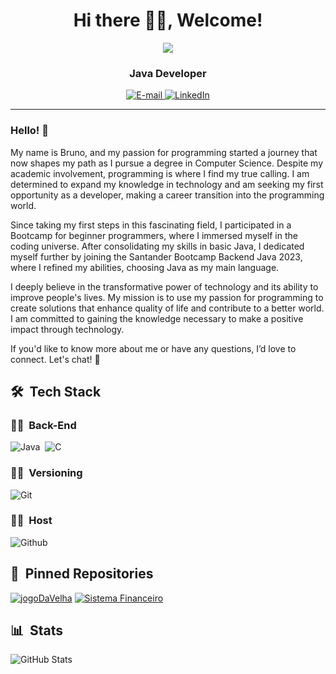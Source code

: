 <h1 align="center"> 
Hi there 👋🏻, Welcome! 
</h1>

<div align="center">
  <img src="https://media1.giphy.com/media/umYMU8G2ixG5mJBDo5/giphy.gif?cid=ecf05e47hf1hi1sk809oupxmmljkq25bqnzrp8ehprh82fz0&ep=v1_gifs_search&rid=giphy.gif&ct=g"/>
</div>

<h3 align="center">
  Java Developer
</h3>

<div align="center">
<p>
<a href="mailto:bruno.trabalhos@outlook.com">
<img src="https://img.shields.io/badge/-email-020114?style=for-the-badge&amp;logo=microsoft-outlook&amp;logoColor=EBD03E&amp;color:FFF" alt="E-mail">
</a>
<a href="https://www.linkedin.com/in/bruno-angelo-089a62243/"><img src="https://img.shields.io/badge/-LinkedIn-020114?style=for-the-badge&amp;logo=linkedin&amp;logoColor=EBD03E&amp;color:FFF" alt="LinkedIn"></a>
</div>

***
### Hello! 👋
My name is Bruno, and my passion for programming started a journey that now shapes my path as I pursue a degree in Computer Science. Despite my academic involvement, programming is where I find my true calling. I am determined to expand my knowledge in technology and am seeking my first opportunity as a developer, making a career transition into the programming world.

Since taking my first steps in this fascinating field, I participated in a Bootcamp for beginner programmers, where I immersed myself in the coding universe. After consolidating my skills in basic Java, I dedicated myself further by joining the Santander Bootcamp Backend Java 2023, where I refined my abilities, choosing Java as my main language.

I deeply believe in the transformative power of technology and its ability to improve people's lives. My mission is to use my passion for programming to create solutions that enhance quality of life and contribute to a better world. I am committed to gaining the knowledge necessary to make a positive impact through technology.

If you'd like to know more about me or have any questions, I’d love to connect. Let's chat! 🚀

## 🛠 &nbsp;Tech Stack

### 👩‍💻 &nbsp;Back-End

![Java](https://img.shields.io/badge/Java-ED8B00?style=for-the-badge&logo=openjdk&logoColor=white)&nbsp;
![C](https://img.shields.io/badge/c-%2300599C.svg?style=for-the-badge&logo=c&logoColor=white)

### 👩‍💻 &nbsp;Versioning

![Git](https://img.shields.io/badge/Git-F05032.svg?style=for-the-badge&logo=Git&logoColor=white)&nbsp;

### 👩‍💻 &nbsp;Host

![Github](https://img.shields.io/badge/GitHub-181717.svg?style=for-the-badge&logo=GitHub&logoColor=white)&nbsp;

## 📌 &nbsp;Pinned Repositories
[![jogoDaVelha](https://img.shields.io/badge/Jogo_da_velha_-059?style=for-the-badge&logo=java)](https://github.com/BrunoAngelo12/jogodavelha)
[![Sistema Financeiro](https://img.shields.io/badge/Sistema_Financeiro_-059?style=for-the-badge&logo=java)](https://github.com/BrunoAngelo12/teste-TGID)

## 📊 &nbsp;Stats
![GitHub Stats](https://github-readme-stats.vercel.app/api?username=BrunoAngelo12&theme=transparent&bg_color=973&border_color=000C&show_icons=true&icon_color=000&title_color=FFF&text_color=FFF)
